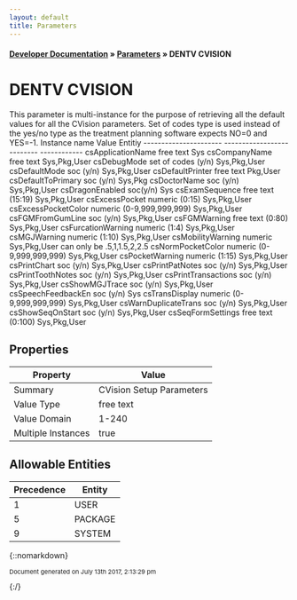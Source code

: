 ```yaml
---
layout: default
title: Parameters
---
```


#### [Developer Documentation](../index) &#187; [Parameters](TableOfContents) &#187; DENTV CVISION<br/>
# DENTV CVISION

This parameter is multi-instance for the purpose of retrieving all the default values for all the CVision parameters. Set of codes type is used instead of the yes/no type as the treatment planning software expects NO&#x3D;0 and YES&#x3D;-1.   Instance name                    Value             Entitiy ----------------------  --------------------------  ------------ csApplicationName       free text                   Sys csCompanyName           free text                   Sys,Pkg,User csDebugMode             set of codes (y/n)          Sys,Pkg,User csDefaultMode           soc (y/n)                   Sys,Pkg,User csDefaultPrinter        free text                   Pkg,User csDefaultToPrimary      soc (y/n)                   Sys,Pkg csDoctorName            soc (y/n)                   Sys,Pkg,User csDragonEnabled         soc(y/n)                    Sys csExamSequence          free text (15:19)           Sys,Pkg,User csExcessPocket          numeric (0:15)              Sys,Pkg,User csExcessPocketColor     numeric (0-9,999,999,999)   Sys,Pkg,User csFGMFromGumLine        soc (y/n)                   Sys,Pkg,User csFGMWarning            free text (0:80)            Sys,Pkg,User csFurcationWarning      numeric (1:4)               Sys,Pkg,User csMGJWarning            numeric (1:10)              Sys,Pkg,User csMobilityWarning       numeric                     Sys,Pkg,User                          can only be .5,1,1.5,2,2.5 csNormPocketColor       numeric (0-9,999,999,999)   Sys,Pkg,User csPocketWarning         numeric (1:15)              Sys,Pkg,User csPrintChart            soc (y/n)                   Sys,Pkg,User csPrintPatNotes         soc (y/n)                   Sys,Pkg,User csPrintToothNotes       soc (y/n)                   Sys,Pkg,User csPrintTransactions     soc (y/n)                   Sys,Pkg,User csShowMGJTrace          soc (y/n)                   Sys,Pkg,User csSpeechFeedbackEn      soc (y/n)                   Sys csTransDisplay          numeric (0-9,999,999,999)   Sys,Pkg,User csWarnDuplicateTrans    soc (y/n)                   Sys,Pkg,User csShowSeqOnStart        soc (y/n)                   Sys,Pkg,User csSeqFormSettings       free text (0:100)           Sys,Pkg,User

## Properties

Property | Value
--- | ---
Summary | CVision Setup Parameters
Value Type | free text
Value Domain | 1-240
Multiple Instances | true

## Allowable Entities

Precedence | Entity
--- | ---
1 | USER
5 | PACKAGE
9 | SYSTEM

{::nomarkdown} <br/><p style="font-size: 11px">Document generated on July 13th 2017, 2:13:29 pm</p>{:/}